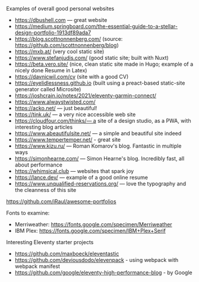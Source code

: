 Examples of overall good personal websites
- https://dbushell.com — great website
- https://medium.springboard.com/the-essential-guide-to-a-stellar-design-portfolio-1913df89ada7
- https://blog.scottnonnenberg.com/ (source: https://github.com/scottnonnenberg/blog)
- https://mxb.at/ (very cool static site)
- https://www.stefanjudis.com/ (good static site; built with Nuxt)
- https://beta.vero.site/ (nice, clean static site made in Hugo; example of a nicely done Resume in Latex)
- https://davnicwil.com/cv (site with a good CV)
- https://eyelidlessness.github.io (built using a preact-based static-site generator called Microsite)
- https://joshcrain.io/notes/2021/eleventy-garmin-connect/
- https://www.alwaystwisted.com/
- https://acko.net/ — just beautiful!
- https://tink.uk/ — a very nice accessible web site
- https://cloudfour.com/thinks/— a site of a design studio, as a PWA, with interesting blog articles
- https://www.abeautifulsite.net/ — a simple and beautiful site indeed
- https://www.tempertemper.net/ - great site
- https://www.kizu.ru/ — Roman Komarov's blog. Fantastic in multiple ways
- https://simonhearne.com/ — Simon Hearne's blog. Incredibly fast, all about performance
- https://whimsical.club — websites that spark joy
- https://lance.dev/ — example of a good online resume
- https://www.unqualified-reservations.org/ — love the typography and the cleanness of this site

https://github.com/iRaul/awesome-portfolios

Fonts to examine:
- Merriweather: https://fonts.google.com/specimen/Merriweather
- IBM Plex: https://fonts.google.com/specimen/IBM+Plex+Serif

Interesting Eleventy starter projects
- https://github.com/maxboeck/eleventastic
- https://github.com/deviousdodo/elevenpack - using webpack with webpack manifest
- https://github.com/google/eleventy-high-performance-blog - by Google
